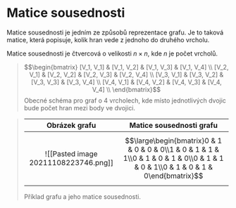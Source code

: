 # Matice sousednosti
Matice sousednosti je jedním ze způsobů reprezentace grafu. Je to taková matice, která popisuje, kolik hran vede z jednoho do druhého vrcholu.

Matice sousednosti je čtvercová o velikosti $n\times n$, kde $n$ je počet vrcholů.

>$$\begin{bmatrix}
[V_1, V_1] & [V_1, V_2] & [V_1, V_3] & [V_1, V_4] \\
[V_2, V_1] & [V_2, V_2] & [V_2, V_3] & [V_2, V_4] \\
[V_3, V_1] & [V_3, V_2] & [V_3, V_3] & [V_3, V_4] \\
[V_4, V_1] & [V_4, V_2] & [V_4, V_3] & [V_4, V_4] \\
\end{bmatrix}$$
>Obecné schéma pro graf o 4 vrcholech, kde místo jednotlivých dvojic bude počet hran mezi body ve dvojici.

>|Obrázek grafu|Matice sousednosti grafu|
>|:--:|:--:|
>|![[Pasted image 20211108223746.png]]|$$\large\begin{bmatrix}0 & 1 & 0 & 0 & 0\\1 & 0 & 1 & 1 & 1\\0 & 1 & 0 & 1 & 0\\0 & 1 & 1 & 0 & 1\\0 & 1 & 0 & 1 & 0\end{bmatrix}$$|
>Příklad grafu a jeho matice sousednosti.